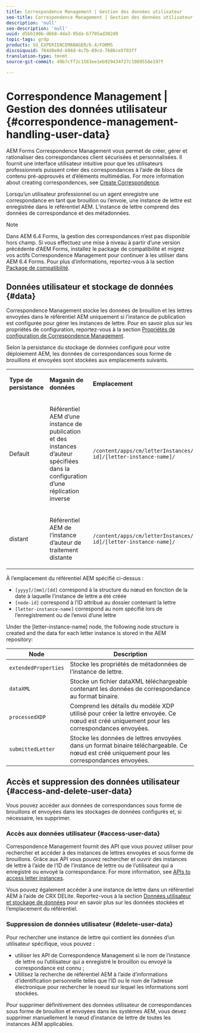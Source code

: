 ```yaml
---
title: Correspondence Management | Gestion des données utilisateur
seo-title: Correspondence Management | Gestion des données utilisateur
description: 'null'
seo-description: 'null'
uuid: d5bb190b-d668-4da3-95da-b7705ad302d9
topic-tags: grdp
products: SG_EXPERIENCEMANAGER/6.4/FORMS
discoiquuid: 764d8e0d-604d-4c7b-89cd-7686ce5f03ff
translation-type: tm+mt
source-git-commit: 49b7cff2c1583ee1eb929434f27c1989558e197f

---
```



# Correspondence Management | Gestion des données utilisateur {#correspondence-management-handling-user-data}

AEM Forms Correspondence Management vous permet de créer, gérer et rationaliser des correspondances client sécurisées et personnalisées. Il fournit une interface utilisateur intuitive pour que les utilisateurs professionnels puissent créer des correspondances à l’aide de blocs de contenu pré-approuvés et d’éléments multimédias. For more information about creating correspondences, see [Create Correspondence](/help/forms/using/create-correspondence.md).

Lorsqu’un utilisateur professionnel ou un agent enregistre une correspondance en tant que brouillon ou l’envoie, une instance de lettre est enregistrée dans le référentiel AEM. L’instance de lettre comprend des données de correspondance et des métadonnées.

>[!NOTE]
>
>Dans AEM 6.4 Forms, la gestion des correspondances n’est pas disponible hors champ. Si vous effectuez une mise à niveau à partir d’une version précédente d’AEM Forms, installez le package de compatibilité et migrez vos actifs Correspondence Management pour continuer à les utiliser dans AEM 6.4 Forms. Pour plus d’informations, reportez-vous à la section [Package de compatibilité](/help/forms/using/compatibility-package.md).

## Données utilisateur et stockage de données {#data}

Correspondence Management stocke les données de brouillon et les lettres envoyées dans le référentiel AEM uniquement si l’instance de publication est configurée pour gérer les instances de lettre. Pour en savoir plus sur les propriétés de configuration, reportez-vous à la section [Propriétés de configuration de Correspondence Management](/help/forms/using/cm-configuration-properties.md).

Selon la persistance du stockage de données configuré pour votre déploiement AEM, les données de correspondances sous forme de brouillons et envoyées sont stockées aux emplacements suivants.

<table> 
 <tbody>
  <tr>
   <td><p><strong>Type de persistance</strong></p> </td> 
   <td><p><strong>Magasin de données</strong></p> </td> 
   <td><p><strong>Emplacement</strong></p> </td> 
  </tr>
  <tr>
   <td><p>Default</p> </td> 
   <td><p>Référentiel AEM d’une instance de publication et des instances d’auteur spécifiées dans la configuration d’une réplication inverse</p> </td> 
   <td><p><code>/content/apps/cm/letterInstances/[yyyy]/[mm]/[dd]/[node-id]/[letter-instance-name]/</code> </p> </td> 
  </tr>
  <tr>
   <td><p>distant</p> </td> 
   <td><p>Référentiel AEM de l’instance d’auteur de traitement distante</p> </td> 
   <td><p><code>/content/apps/cm/letterInstances/[yyyy]/[mm]/[dd]/[node-id]/[letter-instance-name]/</code></p> </td> 
  </tr>
 </tbody>
</table>

À l’emplacement du référentiel AEM spécifié ci-dessus :

* `[yyyy]/[mm]/[dd]` correspond à la structure du nœud en fonction de la date à laquelle l’instance de lettre a été créée
* `[node-id]` correspond à l’ID attribué au dossier contenant la lettre
* `[letter-instance-name]` correspond au nom spécifié lors de l’enregistrement ou de l’envoi d’une lettre

Under the [letter-instance-name] node, the following node structure is created and the data for each letter instance is stored in the AEM repository:

| Node | Description |
|---|---|
| `extendedProperties` | Stocke les propriétés de métadonnées de l’instance de lettre. |
| `dataXML` | Stocke un fichier dataXML téléchargeable contenant les données de correspondance au format binaire. |
| `processedXDP` | Comprend les détails du modèle XDP utilisé pour créer la lettre envoyée. Ce nœud est créé uniquement pour les correspondances envoyées. |
| `submittedLetter` | Stocke les données de lettres envoyées dans un format binaire téléchargeable. Ce nœud est créé uniquement pour les correspondances envoyées. |

## Accès et suppression des données utilisateur {#access-and-delete-user-data}

Vous pouvez accéder aux données de correspondances sous forme de brouillons et envoyées dans les stockages de données configurés et, si nécessaire, les supprimer.

### Accès aux données utilisateur {#access-user-data}

Correspondence Management fournit des API que vous pouvez utiliser pour rechercher et accéder à des instances de lettres envoyées et sous forme de brouillons. Grâce aux API vous pouvez rechercher et ouvrir des instances de lettre à l’aide de l’ID de l’instance de lettre ou de l’utilisateur qui a enregistré ou envoyé la correspondance. For more information, see [APIs to access letter instances](/help/forms/using/cm-apis-to-access-letter-instances.md).

Vous pouvez également accéder à une instance de lettre dans un référentiel AEM à l’aide de CRX DELite. Reportez-vous à la section [Données utilisateur et stockage de données](/help/forms/using/correspondence-management-handling-user-data.md#data) pour en savoir plus sur les données stockées et l’emplacement du référentiel.

### Suppression de données utilisateur {#delete-user-data}

Pour rechercher une instance de lettre qui contient les données d’un utilisateur spécifique, vous pouvez :

* utiliser les API de Correspondence Management si le nom de l’instance de lettre ou l’utilisateur qui a enregistré le brouillon ou envoyé la correspondance est connu ;
* Utilisez la recherche de référentiel AEM à l’aide d’informations d’identification personnelle telles que l’ID ou le nom de l’adresse électronique pour rechercher le noeud sur lequel les informations sont stockées.

Pour supprimer définitivement des données utilisateur de correspondances sous forme de brouillon et envoyées dans les systèmes AEM, vous devez supprimer manuellement le nœud d’instance de lettre de toutes les instances AEM applicables.

